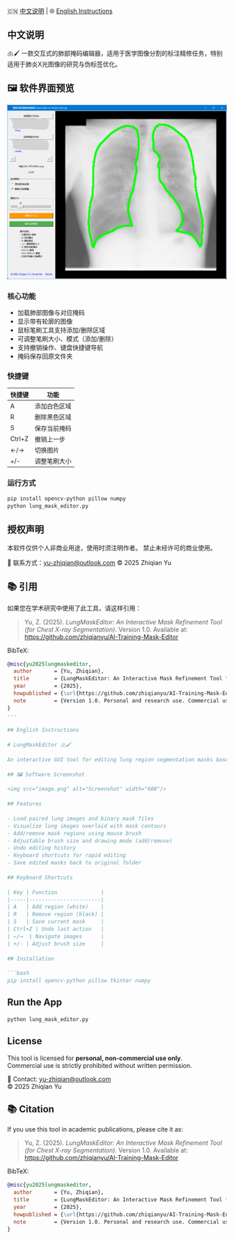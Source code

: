 🇨🇳 [中文说明](#中文说明) | 🌐 [English Instructions](#english-instructions)

## 中文说明

🫁🖌️ 一款交互式的肺部掩码编辑器，适用于医学图像分割的标注精修任务，特别适用于肺炎X光图像的研究与伪标签优化。

## 🖼️ 软件界面预览

<img src="image.png" alt="界面预览" width="600"/>

### 核心功能

- 加载肺部图像与对应掩码
- 显示带有轮廓的图像
- 鼠标笔刷工具支持添加/删除区域
- 可调整笔刷大小、模式（添加/删除）
- 支持撤销操作、键盘快捷键导航
- 掩码保存回原文件夹

### 快捷键

| 快捷键 | 功能           |
|--------|----------------|
| A      | 添加白色区域   |
| R      | 删除黑色区域   |
| S      | 保存当前掩码   |
| Ctrl+Z | 撤销上一步     |
| ←/→    | 切换图片       |
| +/-    | 调整笔刷大小   |

### 运行方式

```bash
pip install opencv-python pillow numpy
python lung_mask_editor.py
```

## 授权声明

本软件仅供个人非商业用途，使用时须注明作者。
禁止未经许可的商业使用。

📧 联系方式：yu-zhiqian@outlook.com
© 2025 Zhiqian Yu

## 📚 引用

如果您在学术研究中使用了此工具，请这样引用：

> Yu, Z. (2025). *LungMaskEditor: An Interactive Mask Refinement Tool (for Chest X-ray Segmentation)*. Version 1.0. Available at: https://github.com/zhiqianyu/AI-Training-Mask-Editor

BibTeX:
```bibtex
@misc{yu2025lungmaskeditor,
  author       = {Yu, Zhiqian},
  title        = {LungMaskEditor: An Interactive Mask Refinement Tool for Chest X-ray Segmentation},
  year         = {2025},
  howpublished = {\url{https://github.com/zhiqianyu/AI-Training-Mask-Editor}},
  note         = {Version 1.0. Personal and research use. Commercial use requires permission.}
}
---

## English Instructions

# LungMaskEditor 🫁🖌️

An interactive GUI tool for editing lung region segmentation masks based on chest X-ray images. Designed for research and annotation refinement tasks in medical imaging workflows.

## 🖼️ Software Screenshot

<img src="image.png" alt="Screenshot" width="600"/>

## Features

- Load paired lung images and binary mask files
- Visualize lung images overlaid with mask contours
- Add/remove mask regions using mouse brush
- Adjustable brush size and drawing mode (add/remove)
- Undo editing history
- Keyboard shortcuts for rapid editing
- Save edited masks back to original folder

## Keyboard Shortcuts

| Key | Function              |
|-----|-----------------------|
| A   | Add region (white)    |
| R   | Remove region (black) |
| S   | Save current mask     |
| Ctrl+Z | Undo last action   |
| ←/→  | Navigate images      |
| +/- | Adjust brush size     |

## Installation

```bash
pip install opencv-python pillow tkinter numpy
```

## Run the App

```bash
python lung_mask_editor.py
```

## License

This tool is licensed for **personal, non-commercial use only**.  
Commercial use is strictly prohibited without written permission.

📧 Contact: yu-zhiqian@outlook.com  
© 2025 Zhiqian Yu

## 📚 Citation

If you use this tool in academic publications, please cite it as:

> Yu, Z. (2025). *LungMaskEditor: An Interactive Mask Refinement Tool (for Chest X-ray Segmentation)*. Version 1.0. Available at: https://github.com/zhiqianyu/AI-Training-Mask-Editor

BibTeX:
```bibtex
@misc{yu2025lungmaskeditor,
  author       = {Yu, Zhiqian},
  title        = {LungMaskEditor: An Interactive Mask Refinement Tool for Chest X-ray Segmentation},
  year         = {2025},
  howpublished = {\url{https://github.com/zhiqianyu/AI-Training-Mask-Editor}},
  note         = {Version 1.0. Personal and research use. Commercial use requires permission.}
}
